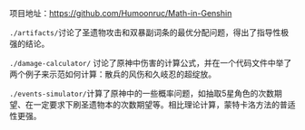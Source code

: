 项目地址：https://github.com/Humoonruc/Math-in-Genshin



`./artifacts/`讨论了圣遗物攻击和双暴副词条的最优分配问题，得出了指导性极强的结论。

`./damage-calculator/` 讨论了原神中伤害的计算公式，并在一个代码文件中举了两个例子来示范如何计算：散兵的风伤和久岐忍的超绽放。

`./events-simulator/`计算了原神中的一些概率问题，如抽取5星角色的次数期望、在一定要求下刷圣遗物本的次数期望等。相比理论计算，蒙特卡洛方法的普适性更强。
